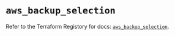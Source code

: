 # `aws_backup_selection`

Refer to the Terraform Registory for docs: [`aws_backup_selection`](https://registry.terraform.io/providers/hashicorp/aws/5.23.0/docs/resources/backup_selection).
